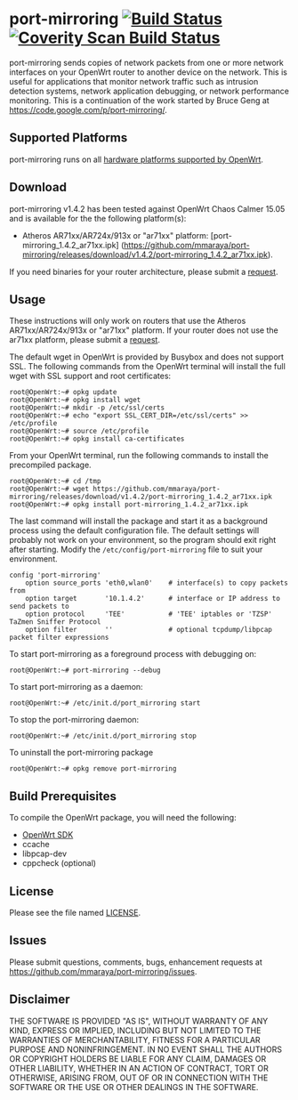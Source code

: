 port-mirroring [![Build Status](https://travis-ci.org/mmaraya/port-mirroring.svg?branch=master)](https://travis-ci.org/mmaraya/port-mirroring) [![Coverity Scan Build Status](https://scan.coverity.com/projects/6700/badge.svg)](https://scan.coverity.com/projects/mmaraya-port-mirroring)
==============

port-mirroring sends copies of network packets from one or more network interfaces on your OpenWrt router to another device on the network. This is useful for applications that monitor network traffic such as intrusion detection systems, network application debugging, or network performance monitoring. This is a continuation of the work started by Bruce Geng at https://code.google.com/p/port-mirroring/.

Supported Platforms
-------------------

port-mirroring runs on all [hardware platforms supported by OpenWrt](http://wiki.openwrt.org/toh/start). 

Download
--------
port-mirroring v1.4.2 has been tested against OpenWrt Chaos Calmer 15.05 and is available for the the following platform(s):
* Atheros AR71xx/AR724x/913x or "ar71xx" platform: [port-mirroring_1.4.2_ar71xx.ipk] (https://github.com/mmaraya/port-mirroring/releases/download/v1.4.2/port-mirroring_1.4.2_ar71xx.ipk). 

If you need binaries for your router architecture, please submit a [request](https://github.com/mmaraya/port-mirroring/issues). 


Usage
-----
These instructions will only work on routers that use the Atheros AR71xx/AR724x/913x or "ar71xx" platform. If your router does not use the ar71xx platform, please submit a [request](https://github.com/mmaraya/port-mirroring/issues).

The default wget in OpenWrt is provided by Busybox and does not support SSL. The following commands from the OpenWrt terminal will install the full wget with SSL support and root certificates:
```
root@OpenWrt:~# opkg update
root@OpenWrt:~# opkg install wget
root@OpenWrt:~# mkdir -p /etc/ssl/certs
root@OpenWrt:~# echo "export SSL_CERT_DIR=/etc/ssl/certs" >> /etc/profile
root@OpenWrt:~# source /etc/profile
root@OpenWrt:~# opkg install ca-certificates
```

From your OpenWrt terminal, run the following commands to install the precompiled package.
```
root@OpenWrt:~# cd /tmp
root@OpenWrt:~# wget https://github.com/mmaraya/port-mirroring/releases/download/v1.4.2/port-mirroring_1.4.2_ar71xx.ipk
root@OpenWrt:~# opkg install port-mirroring_1.4.2_ar71xx.ipk
```
The last command will install the package and start it as a background process using the default configuration file. The default settings will probably not work on your environment, so the program should exit right after starting. Modify the `/etc/config/port-mirroring` file to suit your environment.
```
config 'port-mirroring'
    option source_ports 'eth0,wlan0'    # interface(s) to copy packets from
    option target       '10.1.4.2'      # interface or IP address to send packets to
    option protocol     'TEE'           # 'TEE' iptables or 'TZSP' TaZmen Sniffer Protocol 
    option filter       ''              # optional tcpdump/libpcap packet filter expressions
```
To start port-mirroring as a foreground process with debugging on:
```
root@OpenWrt:~# port-mirroring --debug
```
To start port-mirroring as a daemon:
```
root@OpenWrt:~# /etc/init.d/port_mirroring start
```
To stop the port-mirroring daemon:
```
root@OpenWrt:~# /etc/init.d/port_mirroring stop
```
To uninstall the port-mirroring package
```
root@OpenWrt:~# opkg remove port-mirroring
```

Build Prerequisites
-------------------

To compile the OpenWrt package, you will need the following:

   * [OpenWrt SDK](http://wiki.openwrt.org/doc/howto/obtain.firmware.sdk)
   * ccache
   * libpcap-dev
   * cppcheck (optional)

License
-------

Please see the file named [LICENSE](https://github.com/mmaraya/port-mirroring/blob/master/LICENSE). 

Issues
------

Please submit questions, comments, bugs, enhancement requests at https://github.com/mmaraya/port-mirroring/issues.

Disclaimer
----------

THE SOFTWARE IS PROVIDED "AS IS", WITHOUT WARRANTY OF ANY KIND, EXPRESS OR IMPLIED, INCLUDING BUT NOT LIMITED TO THE WARRANTIES OF MERCHANTABILITY, FITNESS FOR A PARTICULAR PURPOSE AND NONINFRINGEMENT. IN NO EVENT SHALL THE AUTHORS OR COPYRIGHT HOLDERS BE LIABLE FOR ANY CLAIM, DAMAGES OR OTHER LIABILITY, WHETHER IN AN ACTION OF CONTRACT, TORT OR OTHERWISE, ARISING FROM, OUT OF OR IN CONNECTION WITH THE SOFTWARE OR THE USE OR OTHER DEALINGS IN THE SOFTWARE.

